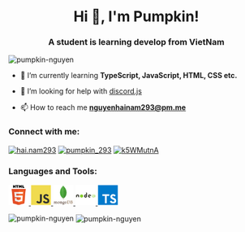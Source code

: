 <h1 align="center">Hi 👋, I'm Pumpkin!</h1>
<h3 align="center">A student is learning develop from VietNam</h3>

<p align="left"> <img src="https://komarev.com/ghpvc/?username=pumpkin-nguyen&label=Visitors&color=05b4ff&style=flat" alt="pumpkin-nguyen" /> </p>

- 🌱 I’m currently learning **TypeScript, JavaScript, HTML, CSS etc.**

- 🤝 I’m looking for help with [discord.js](https://github.com/discordjs/discord.js)

- 📫 How to reach me **nguyenhainam293@pm.me**

<h3 align="left">Connect with me:</h3>
<p align="left">
<a href="https://fb.com/hai.nam293" target="blank"><img align="center" src="https://raw.githubusercontent.com/rahuldkjain/github-profile-readme-generator/master/src/images/icons/Social/facebook.svg" alt="hai.nam293" height="30" width="40" /></a>
<a href="https://instagram.com/pumpkin_293" target="blank"><img align="center" src="https://raw.githubusercontent.com/rahuldkjain/github-profile-readme-generator/master/src/images/icons/Social/instagram.svg" alt="pumpkin_293" height="30" width="40" /></a>
<a href="https://discord.gg/k5WMutnA" target="blank"><img align="center" src="https://raw.githubusercontent.com/rahuldkjain/github-profile-readme-generator/master/src/images/icons/Social/discord.svg" alt="k5WMutnA" height="30" width="40" /></a>
</p>

<h3 align="left">Languages and Tools:</h3>
<p align="left"> <a href="https://www.w3.org/html/" target="_blank"> <img src="https://raw.githubusercontent.com/devicons/devicon/master/icons/html5/html5-original-wordmark.svg" alt="html5" width="40" height="40"/> </a> <a href="https://developer.mozilla.org/en-US/docs/Web/JavaScript" target="_blank"> <img src="https://raw.githubusercontent.com/devicons/devicon/master/icons/javascript/javascript-original.svg" alt="javascript" width="40" height="40"/> </a> <a href="https://www.mongodb.com/" target="_blank"> <img src="https://raw.githubusercontent.com/devicons/devicon/master/icons/mongodb/mongodb-original-wordmark.svg" alt="mongodb" width="40" height="40"/> </a> <a href="https://nodejs.org" target="_blank"> <img src="https://raw.githubusercontent.com/devicons/devicon/master/icons/nodejs/nodejs-original-wordmark.svg" alt="nodejs" width="40" height="40"/> </a> <a href="https://www.typescriptlang.org/" target="_blank"> <img src="https://raw.githubusercontent.com/devicons/devicon/master/icons/typescript/typescript-original.svg" alt="typescript" width="40" height="40"/> </a> </p>

<p><img align="left" src="https://github-readme-stats.vercel.app/api/top-langs?username=pumpkin-nguyen&show_icons=true&locale=en&layout=compact" alt="pumpkin-nguyen" /></p>

<p>&nbsp;<img align="center" src="https://github-readme-stats.vercel.app/api?username=pumpkin-nguyen&show_icons=true&title_color=000000&locale=en" alt="pumpkin-nguyen" /></p>
